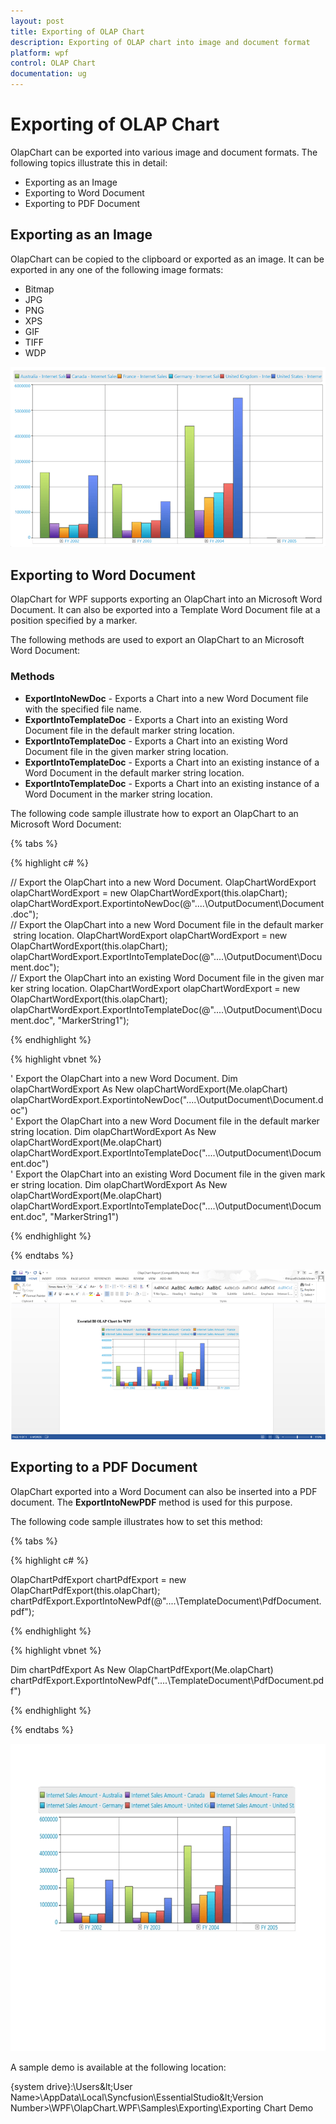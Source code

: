 ```yaml
---
layout: post
title: Exporting of OLAP Chart
description: Exporting of OLAP chart into image and document format
platform: wpf
control: OLAP Chart
documentation: ug
---
```


# Exporting of OLAP Chart

OlapChart can be exported into various image and document formats. The following topics illustrate this in detail:

* Exporting as an Image
* Exporting to Word Document
* Exporting to PDF Document

## Exporting as an Image

OlapChart can be copied to the clipboard or exported as an image. It can be exported in any one of the following image formats:

* Bitmap
* JPG
* PNG
* XPS
* GIF
* TIFF
* WDP

![](Exporting_images/Exporting_img1.png)

## Exporting to Word Document

OlapChart for WPF supports exporting an OlapChart into an Microsoft Word Document. It can also be exported into a Template Word Document file at a position specified by a marker.

The following methods are used to export an OlapChart to an Microsoft Word Document:

### Methods

* **ExportIntoNewDoc**      - Exports a Chart into a new Word Document file with the specified file name.
* **ExportIntoTemplateDoc** - Exports a Chart into an existing Word Document file in the default marker string location.
* **ExportIntoTemplateDoc** - Exports a Chart into an existing Word Document file in the given marker string location.
* **ExportIntoTemplateDoc** - Exports a Chart into an existing instance of a Word Document in the default marker string location.
* **ExportIntoTemplateDoc** - Exports a Chart into an existing instance of a Word Document in the marker string location.

The following code sample illustrate how to export an OlapChart to an Microsoft Word Document:

{% tabs %}

{% highlight c# %}
 
// Export the OlapChart into a new Word Document.
OlapChartWordExport olapChartWordExport = new OlapChartWordExport(this.olapChart);
olapChartWordExport.ExportintoNewDoc(@"..\..\OutputDocument\Document.doc");
// Export the OlapChart into a new Word Document file in the default marker string location.
OlapChartWordExport olapChartWordExport = new OlapChartWordExport(this.olapChart);
olapChartWordExport.ExportIntoTemplateDoc(@"..\..\OutputDocument\Document.doc");
// Export the OlapChart into an existing Word Document file in the given marker string location.
OlapChartWordExport olapChartWordExport = new OlapChartWordExport(this.olapChart);
olapChartWordExport.ExportIntoTemplateDoc(@"..\..\OutputDocument\Document.doc", "MarkerString1");

{% endhighlight %}

{% highlight vbnet %}
  
' Export the OlapChart into a new Word Document.
Dim olapChartWordExport As New olapChartWordExport(Me.olapChart)
olapChartWordExport.ExportintoNewDoc("..\..\OutputDocument\Document.doc")
' Export the OlapChart into a new Word Document file in the default marker string location.
Dim olapChartWordExport As New olapChartWordExport(Me.olapChart)
olapChartWordExport.ExportIntoTemplateDoc("..\..\OutputDocument\Document.doc")
' Export the OlapChart into an existing Word Document file in the given marker string location.
Dim olapChartWordExport As New olapChartWordExport(Me.olapChart)
olapChartWordExport.ExportIntoTemplateDoc("..\..\OutputDocument\Document.doc", "MarkerString1")

{% endhighlight %}

{% endtabs %}

![](Exporting_images/Exporting_img2.png)

## Exporting to a PDF Document

OlapChart exported into a Word Document can also be inserted into a PDF document. The **ExportIntoNewPDF** method is used for this purpose. 

The following code sample illustrates how to set this method:

{% tabs %}

{% highlight c# %}
 
OlapChartPdfExport chartPdfExport = new OlapChartPdfExport(this.olapChart);
chartPdfExport.ExportIntoNewPdf(@"..\..\TemplateDocument\PdfDocument.pdf");

{% endhighlight %}

{% highlight vbnet %}
  
Dim chartPdfExport As New OlapChartPdfExport(Me.olapChart)
chartPdfExport.ExportIntoNewPdf("..\..\TemplateDocument\PdfDocument.pdf")

{% endhighlight %}

{% endtabs %}

![](Exporting_images/Exporting_img3.png)

A sample demo is available at the following location:

{system drive}:\Users\&lt;User Name&gt;\AppData\Local\Syncfusion\EssentialStudio\&lt;Version Number&gt;\WPF\OlapChart.WPF\Samples\Exporting\Exporting Chart Demo

